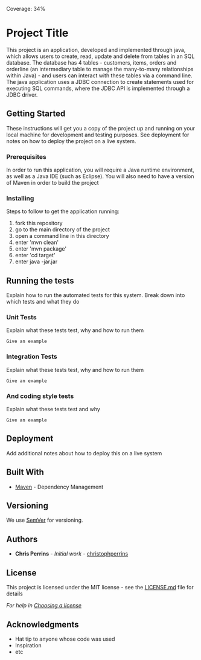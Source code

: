 Coverage: 34%
# Project Title

This project is an application, developed and implemented through java, which allows users to create, read, update and delete from tables in an SQL database. The database has 4 tables - customers, items, orders and orderline (an intermediary table to manage the many-to-many relationships within Java) - and users can interact with these tables via a command line. The java application uses a JDBC connection to create statements used for executing SQL commands, where the JDBC API is implemented through a JDBC driver.

## Getting Started

These instructions will get you a copy of the project up and running on your local machine for development and testing purposes. See deployment for notes on how to deploy the project on a live system.

### Prerequisites

In order to run this application, you will require a Java runtime environment, as well as a Java IDE (such as Eclipse). You will also need to have a version of Maven in order to build the project


### Installing

Steps to follow to get the application running:
1. fork this repository
2. go to the main directory of the project
3. open a command line in this directory
4. enter 'mvn clean'
5. enter 'mvn package'
6. enter 'cd target'
7. enter java -jar<name of jar file with dependences>.jar


## Running the tests

Explain how to run the automated tests for this system. Break down into which tests and what they do

### Unit Tests 

Explain what these tests test, why and how to run them

```
Give an example
```

### Integration Tests 
Explain what these tests test, why and how to run them

```
Give an example
```

### And coding style tests

Explain what these tests test and why

```
Give an example
```

## Deployment

Add additional notes about how to deploy this on a live system

## Built With

* [Maven](https://maven.apache.org/) - Dependency Management

## Versioning

We use [SemVer](http://semver.org/) for versioning.

## Authors

* **Chris Perrins** - *Initial work* - [christophperrins](https://github.com/christophperrins)

## License

This project is licensed under the MIT license - see the [LICENSE.md](LICENSE.md) file for details 

*For help in [Choosing a license](https://choosealicense.com/)*

## Acknowledgments

* Hat tip to anyone whose code was used
* Inspiration
* etc
